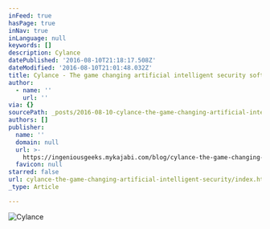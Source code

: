 ```yaml
---
inFeed: true
hasPage: true
inNav: true
inLanguage: null
keywords: []
description: Cylance
datePublished: '2016-08-10T21:18:17.508Z'
dateModified: '2016-08-10T21:01:48.032Z'
title: Cylance - The game changing artificial intelligent security software
author:
  - name: ''
    url: ''
via: {}
sourcePath: _posts/2016-08-10-cylance-the-game-changing-artificial-intelligent-security.md
authors: []
publisher:
  name: ''
  domain: null
  url: >-
    https://ingeniousgeeks.mykajabi.com/blog/cylance-the-game-changing-artificial-intelligent-security-software
  favicon: null
starred: false
url: cylance-the-game-changing-artificial-intelligent-security/index.html
_type: Article

---
```

![Cylance](https://the-grid-user-content.s3-us-west-2.amazonaws.com/be45d4e7-4916-47d5-bdee-99634a45aa44.jpg)